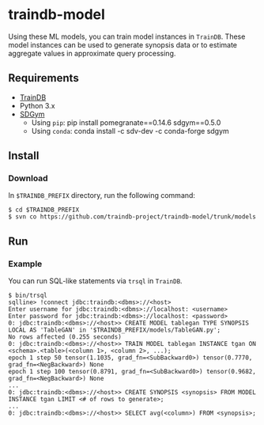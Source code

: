 # traindb-model
Using these ML models, you can train model instances in ```TrainDB```.
These model instances can be used to generate synopsis data or to estimate aggregate values in approximate query processing.

## Requirements

* [TrainDB](https://github.com/traindb-project/traindb-prototype)
* Python 3.x
* [SDGym](https://github.com/sdv-dev/SDGym)
  * Using ```pip```: pip install pomegranate==0.14.6 sdgym==0.5.0 
  * Using ```conda```: conda install -c sdv-dev -c conda-forge sdgym

## Install

### Download

In ```$TRAINDB_PREFIX``` directory, run the following command:
```console
$ cd $TRAINDB_PREFIX
$ svn co https://github.com/traindb-project/traindb-model/trunk/models
```

## Run

### Example

You can run SQL-like statements via ```trsql``` in ```TrainDB```.
```
$ bin/trsql
sqlline> !connect jdbc:traindb:<dbms>://<host>
Enter username for jdbc:traindb:<dbms>://localhost: <username> 
Enter password for jdbc:traindb:<dbms>://localhost: <password>
0: jdbc:traindb:<dbms>://<host>> CREATE MODEL tablegan TYPE SYNOPSIS LOCAL AS 'TableGAN' in '$TRAINDB_PREFIX/models/TableGAN.py';
No rows affected (0.255 seconds)
0: jdbc:traindb:<dbms>://<host>> TRAIN MODEL tablegan INSTANCE tgan ON <schema>.<table>(<column 1>, <column 2>, ...);
epoch 1 step 50 tensor(1.1035, grad_fn=<SubBackward0>) tensor(0.7770, grad_fn=<NegBackward>) None
epoch 1 step 100 tensor(0.8791, grad_fn=<SubBackward0>) tensor(0.9682, grad_fn=<NegBackward>) None
...
0: jdbc:traindb:<dbms>://<host>> CREATE SYNOPSIS <synopsis> FROM MODEL INSTANCE tgan LIMIT <# of rows to generate>;
...
0: jdbc:traindb:<dbms>://<host>> SELECT avg(<column>) FROM <synopsis>;
```
